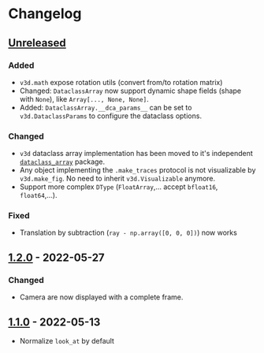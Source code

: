 # Changelog

<!--

Changelog follow https://keepachangelog.com/ format.

-->

## [Unreleased]

### Added

*   `v3d.math` expose rotation utils (convert from/to rotation matrix)
*   Changed: `DataclassArray` now support dynamic shape fields (shape with
    `None`), like `Array[..., None, None]`.
*   Added: `DataclassArray.__dca_params__` can be set to `v3d.DataclassParams`
    to configure the dataclass options.

### Changed

*   `v3d` dataclass array implementation has been moved to it's independent
    [`dataclass_array`](https://github.com/google-research/dataclass_array)
    package.
*   Any object implementing the `.make_traces` protocol is not visualizable by
    `v3d.make_fig`. No need to inherit `v3d.Visualizable` anymore.
*   Support more complex `DType` (`FloatArray`,... accept `bfloat16`,
    `float64`,...).

### Fixed

*   Translation by subtraction (`ray - np.array([0, 0, 0])`) now works

## [1.2.0] - 2022-05-27

### Changed

*   Camera are now displayed with a complete frame.

## [1.1.0] - 2022-05-13

*   Normalize `look_at` by default

[Unreleased]: https://github.com/google-research/visu3d/compare/v1.2.0...HEAD
[1.2.0]: https://github.com/google-research/visu3d/compare/v1.1.0...v1.2.0
[1.1.0]: https://github.com/google-research/visu3d/releases/tag/v0.3.2
